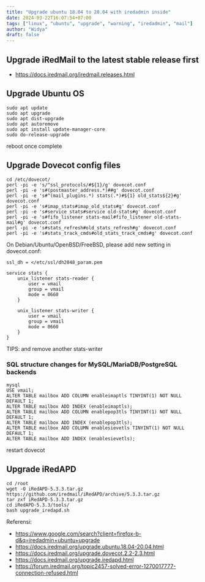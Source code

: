 ```yaml
---
title: "Upgrade ubuntu 18.04 to 20.04 with iredadmin inside"
date: 2024-03-22T16:07:54+07:00
tags: ["linux", "ubuntu", "upgrade", "warning", "iredadmin", "mail"]
author: "Widya"
draft: false
---
```


## Upgrade iRedMail to the latest stable release first
* https://docs.iredmail.org/iredmail.releases.html

## Upgrade Ubuntu OS
```
sudo apt update
sudo apt upgrade
sudo apt dist-upgrade
sudo apt autoremove
sudo apt install update-manager-core
sudo do-release-upgrade
```
reboot once complete

## Upgrade Dovecot config files
```
cd /etc/dovecot/
perl -pi -e 's/^ssl_protocols/#${1}/g' dovecot.conf
perl -pi -e 's#(postmaster_address.*)##g' dovecot.conf
perl -pi -e 's#^(mail_plugins.*) stats(.*)#${1} old_stats${2}#g' dovecot.conf
perl -pi -e 's#imap_stats#imap_old_stats#g' dovecot.conf
perl -pi -e 's#service stats#service old-stats#g' dovecot.conf
perl -pi -e 's#fifo_listener stats-mail#fifo_listener old-stats-mail#g' dovecot.conf
perl -pi -e 's#stats_refresh#old_stats_refresh#g' dovecot.conf
perl -pi -e 's#stats_track_cmds#old_stats_track_cmds#g' dovecot.conf
```

On Debian/Ubuntu/OpenBSD/FreeBSD, please add new setting in dovecot.conf:
```
ssl_dh = </etc/ssl/dh2048_param.pem

service stats {
    unix_listener stats-reader {
        user = vmail
        group = vmail
        mode = 0660
    }

    unix_listener stats-writer {
        user = vmail
        group = vmail
        mode = 0660
    }
}
```
TIPS: and remove another stats-writer

### SQL structure changes for MySQL/MariaDB/PostgreSQL backends
```
mysql
USE vmail;
ALTER TABLE mailbox ADD COLUMN enableimaptls TINYINT(1) NOT NULL DEFAULT 1;
ALTER TABLE mailbox ADD INDEX (enableimaptls);
ALTER TABLE mailbox ADD COLUMN enablepop3tls TINYINT(1) NOT NULL DEFAULT 1;
ALTER TABLE mailbox ADD INDEX (enablepop3tls);
ALTER TABLE mailbox ADD COLUMN enablesievetls TINYINT(1) NOT NULL DEFAULT 1;
ALTER TABLE mailbox ADD INDEX (enablesievetls);
```
restart dovecot

## Upgrade iRedAPD
```
cd /root
wget -O iRedAPD-5.3.3.tar.gz https://github.com/iredmail/iRedAPD/archive/5.3.3.tar.gz
tar zxf iRedAPD-5.3.3.tar.gz
cd iRedAPD-5.3.3/tools/
bash upgrade_iredapd.sh
```


Referensi:

* https://www.google.com/search?client=firefox-b-d&q=iredadmin+ubuntu+upgrade
* https://docs.iredmail.org/upgrade.ubuntu.18.04-20.04.html
* https://docs.iredmail.org/upgrade.dovecot.2.2-2.3.html
* https://docs.iredmail.org/upgrade.iredapd.html
* https://forum.iredmail.org/topic2457-solved-error-1270017777-connection-refused.html

